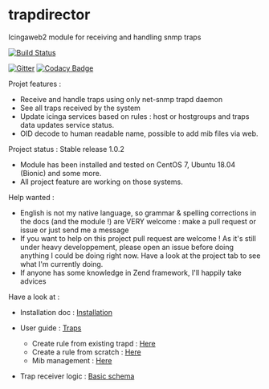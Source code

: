 # trapdirector
Icingaweb2 module for receiving and handling snmp traps

[![Build Status](https://travis-ci.org/patrickpr/trapdirector.svg?branch=master)](https://travis-ci.org/patrickpr/trapdirector)

[![Gitter](https://badges.gitter.im/trapdirector/community.svg)](https://gitter.im/trapdirector/community?utm_source=badge&utm_medium=badge&utm_campaign=pr-badge) [![Codacy Badge](https://api.codacy.com/project/badge/Grade/cc87e39440bc434bb5724bece6b5fcbc)](https://www.codacy.com/manual/patrick_34/trapdirector?utm_source=github.com&amp;utm_medium=referral&amp;utm_content=patrickpr/trapdirector&amp;utm_campaign=Badge_Grade)

Projet features : 

- Receive and handle traps using only net-snmp trapd daemon
- See all traps received by the system
- Update icinga services based on rules : host or hostgroups and traps data updates service status.
- OID decode to human readable name, possible to add mib files via web.

Project status : Stable release 1.0.2

- Module has been installed and tested on CentOS 7, Ubuntu 18.04 (Bionic) and some more.
- All project feature are working on those systems.	 

Help wanted : 

- English is not my native language, so grammar & spelling corrections in the docs (and the module !) are VERY welcome : make a pull request or issue or just send me a message
- If you want to help on this project pull request are welcome ! As it's still under heavy developpement, please open an issue before doing anything I could be doing right now. Have a look at the project tab to see what I'm currently doing.
- If anyone has some knowledge in Zend framework, I'll happily take advices 

Have a look at : 

* Installation doc : [Installation](docs/01-install.md)

* User guide : [Traps](docs/02-userguide.md)
	* Create rule from existing trapd : [Here](docs/05-traps.md)
	* Create a rule from scratch : [Here](docs/10-createrule.md)
	* Mib management : [Here](docs/15-mib.md)

* Trap receiver logic : [Basic schema](docs/20-receiver-logic.md)


